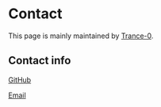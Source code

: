 # Contact

This page is mainly maintained by [Trance-0](https://github.com/Trance-0).

## Contact info

[GitHub](https://github.com/Trance-0)

[Email](mailto:me@trance-0.com)

